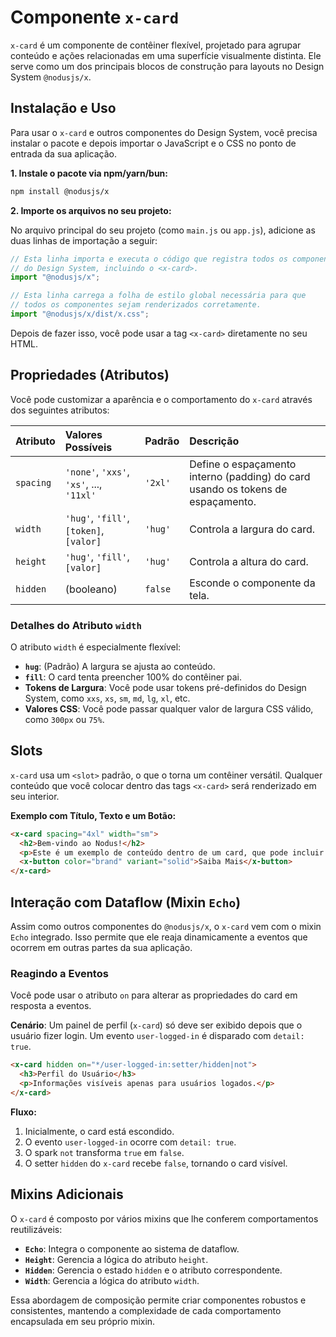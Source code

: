 # Componente `x-card`

`x-card` é um componente de contêiner flexível, projetado para agrupar conteúdo e ações relacionadas em uma superfície visualmente distinta. Ele serve como um dos principais blocos de construção para layouts no Design System `@nodusjs/x`.

## Instalação e Uso

Para usar o `x-card` e outros componentes do Design System, você precisa instalar o pacote e depois importar o JavaScript e o CSS no ponto de entrada da sua aplicação.

**1. Instale o pacote via npm/yarn/bun:**

```bash
npm install @nodusjs/x
```

**2. Importe os arquivos no seu projeto:**

No arquivo principal do seu projeto (como `main.js` ou `app.js`), adicione as duas linhas de importação a seguir:

```javascript
// Esta linha importa e executa o código que registra todos os componentes
// do Design System, incluindo o <x-card>.
import "@nodusjs/x";

// Esta linha carrega a folha de estilo global necessária para que
// todos os componentes sejam renderizados corretamente.
import "@nodusjs/x/dist/x.css";
```

Depois de fazer isso, você pode usar a tag `<x-card>` diretamente no seu HTML.

## Propriedades (Atributos)

Você pode customizar a aparência e o comportamento do `x-card` através dos seguintes atributos:

| Atributo | Valores Possíveis | Padrão | Descrição |
| :--- | :--- | :--- | :--- |
| `spacing` | `'none'`, `'xxs'`, `'xs'`, ..., `'11xl'` | `'2xl'` | Define o espaçamento interno (padding) do card usando os tokens de espaçamento. |
| `width` | `'hug'`, `'fill'`, `[token]`, `[valor]` | `'hug'` | Controla a largura do card. |
| `height` | `'hug'`, `'fill'`, `[valor]` | `'hug'` | Controla a altura do card. |
| `hidden` | (booleano) | `false` | Esconde o componente da tela. |

### Detalhes do Atributo `width`

O atributo `width` é especialmente flexível:

  - **`hug`**: (Padrão) A largura se ajusta ao conteúdo.
  - **`fill`**: O card tenta preencher 100% do contêiner pai.
  - **Tokens de Largura**: Você pode usar tokens pré-definidos do Design System, como `xxs`, `xs`, `sm`, `md`, `lg`, `xl`, etc.
  - **Valores CSS**: Você pode passar qualquer valor de largura CSS válido, como `300px` ou `75%`.

## Slots

`x-card` usa um `<slot>` padrão, o que o torna um contêiner versátil. Qualquer conteúdo que você colocar dentro das tags `<x-card>` será renderizado em seu interior.

**Exemplo com Título, Texto e um Botão:**

```html
<x-card spacing="4xl" width="sm">
  <h2>Bem-vindo ao Nodus!</h2>
  <p>Este é um exemplo de conteúdo dentro de um card, que pode incluir textos, imagens e outros componentes.</p>
  <x-button color="brand" variant="solid">Saiba Mais</x-button>
</x-card>
```

## Interação com Dataflow (Mixin `Echo`)

Assim como outros componentes do `@nodusjs/x`, o `x-card` vem com o mixin `Echo` integrado. Isso permite que ele reaja dinamicamente a eventos que ocorrem em outras partes da sua aplicação.

### Reagindo a Eventos

Você pode usar o atributo `on` para alterar as propriedades do card em resposta a eventos.

**Cenário**: Um painel de perfil (`x-card`) só deve ser exibido depois que o usuário fizer login. Um evento `user-logged-in` é disparado com `detail: true`.

```html
<x-card hidden on="*/user-logged-in:setter/hidden|not">
  <h3>Perfil do Usuário</h3>
  <p>Informações visíveis apenas para usuários logados.</p>
</x-card>
```

**Fluxo:**

1.  Inicialmente, o card está escondido.
2.  O evento `user-logged-in` ocorre com `detail: true`.
3.  O spark `not` transforma `true` em `false`.
4.  O setter `hidden` do `x-card` recebe `false`, tornando o card visível.

## Mixins Adicionais

O `x-card` é composto por vários mixins que lhe conferem comportamentos reutilizáveis:

  - **`Echo`**: Integra o componente ao sistema de dataflow.
  - **`Height`**: Gerencia a lógica do atributo `height`.
  - **`Hidden`**: Gerencia o estado `hidden` e o atributo correspondente.
  - **`Width`**: Gerencia a lógica do atributo `width`.

Essa abordagem de composição permite criar componentes robustos e consistentes, mantendo a complexidade de cada comportamento encapsulada em seu próprio mixin.
